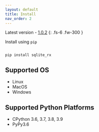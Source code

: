 ```yaml
---
layout: default
title: Install
nav_order: 2
---
```


Latest version - [1.0.2](https://pypi.org/project/sqlite-rx/)
{: .fs-6 .fw-300 }

Install using `pip`

```commandline

pip install sqlite_rx

```

## Supported OS 
- Linux
- MacOS
- Windows

## Supported Python Platforms
- CPython 3.6, 3.7, 3.8, 3.9
- PyPy3.6